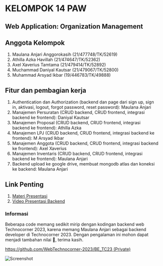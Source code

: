 # KELOMPOK 14 PAW
## Web Application: Organization Management

## Anggota Kelompok
1. Maulana Anjari Anggorokasih (21/477748/TK/52619)
2. Athilla Azka Havillah (21/474647/TK/52362)
3. Axel Xaverius Tamtama (21/479414/TK/52892)
4. Muchammad Daniyal Kautsar (21/479067/TK/52800)
5. Muhammad Arsyad Ikbar (19/446783/TK/49888)

## Fitur dan pembagian kerja
1. Authentication dan Authorization (backend dan page dari sign up, sign in, aktivasi, logout, forgot password, reset password): Maulana Anjari
2. Manajemen Persuratan (CRUD backend, CRUD frontend, integrasi backend ke frontend): Daniyal Kautsar
3. Manajemen Proposal (CRUD backend, CRUD frontend, integrasi backend ke frontend): Athilla Azka
4. Manajemen LPJ (CRUD backend, CRUD frontend, integrasi backend ke frontend): M Arsyad Ikbar
5. Manajemen Anggota (CRUD backend, CRUD frontend, integrasi backend ke frontend): Axel Xaverius
6. Manajemen Inventaris (CRUD backend, CRUD frontend, integrasi backend ke frontend): Maulana Anjari
7. Backend upload ke google drive, membuat mongodb atlas dan koneksi ke backend: Maulana Anjari

## Link Penting
1. [Materi Presentasi](https://docs.google.com/presentation/d/158r2mtnLMvyeWrQhYboaQXjowZlaHC7ZF4SXPaqmgEs/edit?usp=sharing)
2. [Video Presentasi Backend](https://drive.google.com/file/d/1ELj7Nc8wTN4cEm0nA99hqUS34H53S8VV/view?usp=sharing)


### Informasi
Beberapa code memang sedikit mirip dengan kodingan backend web Technocorner 2023, karena memang Maulana Anjari sebagai backend developer di Technocorner 2023. Dengan pengalaman ini mohon dapat menjadi tambahan nilai 🙏, terima kasih.

[https://github.com/WebTechnocorner-2023/BE_TC23 (Private)](https://github.com/WebTechnocorner-2023/BE_TC23)

![Screenshot](https://drive.google.com/uc?export=view&id=1B8z93m54dl9ncxgimLVYa9k-TudCnXtK)